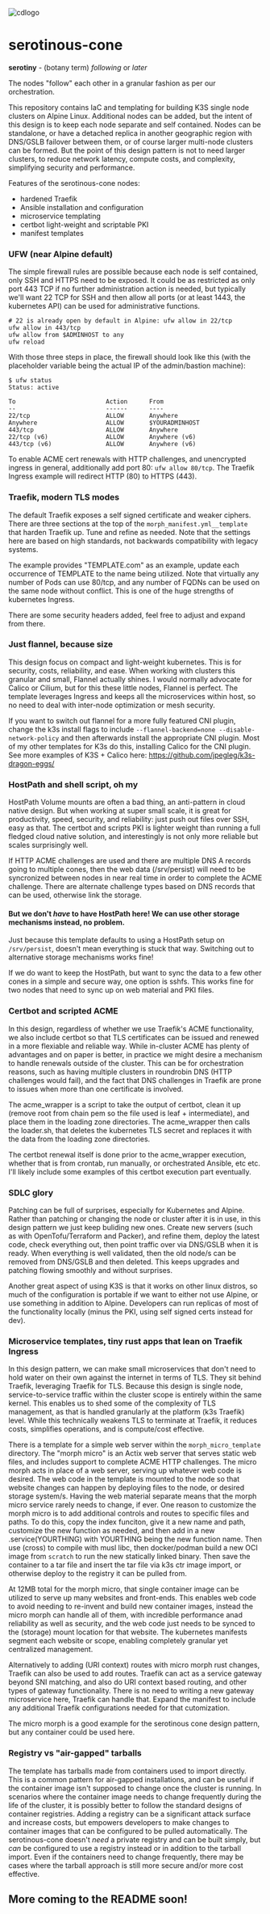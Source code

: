 ![cdlogo](https://carefuldata.com/images/cdlogo.png)

# serotinous-cone

<b>serotiny</b> - (botany term) <i>following</i> or <i>later</i>

The nodes "follow" each other in a granular fashion as per our orchestration. 

This repository contains IaC and templating for building K3S single node clusters on Alpine Linux.
Additional nodes can be added, but the intent of this design is to keep each node separate and self contained.
Nodes can be standalone, or have a detached replica in another geographic region with DNS/GSLB failover between them,
or of course larger multi-node clusters can be formed. But the point of this design pattern is not to need larger
clusters, to reduce network latency, compute costs, and complexity, simplifying security and performance.

Features of the serotinous-cone nodes:

- hardened Traefik
- Ansible installation and configuration
- microservice templating
- certbot light-weight and scriptable PKI
- manifest templates

### UFW (near Alpine default)

The simple firewall rules are possible because each node is self contained, only SSH and HTTPS need to be exposed. It could be as restricted as only port 443 TCP if no further administration action is needed, but typically we'll want 22 TCP for SSH and then allow all ports (or at least 1443, the kubernetes API) can be used for administrative functions. 

```
# 22 is already open by default in Alpine: ufw allow in 22/tcp
ufw allow in 443/tcp
ufw allow from $ADMINHOST to any
ufw reload
```

With those three steps in place, the firewall should look like this (with the placeholder variable being the actual IP of the admin/bastion machine):

```
$ ufw status
Status: active

To                         Action      From
--                         ------      ----
22/tcp                     ALLOW       Anywhere                  
Anywhere                   ALLOW       $YOURADMINHOST             
443/tcp                    ALLOW       Anywhere                  
22/tcp (v6)                ALLOW       Anywhere (v6)             
443/tcp (v6)               ALLOW       Anywhere (v6)          
```

To enable ACME cert renewals with HTTP challenges, and unencrypted ingress in general, additionally add port 80: `ufw allow 80/tcp`.
The Traefik Ingress example will redirect HTTP (80) to HTTPS (443).

### Traefik, modern TLS modes

The default Traefik exposes a self signed certificate and weaker ciphers. There are three sections at the top of the `morph_manifest.yml__template` that harden Traefik up.
Tune and refine as needed. Note that the settings here are based on high standards, not backwards compatibility with legacy systems.

The example provides "TEMPLATE.com" as an example, update each occurrence of TEMPLATE to the name being utilized. Note that virtually any number of Pods can use 80/tcp,
and any number of FQDNs can be used on the same node without conflict. This is one of the huge strengths of kubernetes Ingress.

There are some security headers added, feel free to adjust and expand from there.

### Just flannel, because size

This design focus on compact and light-weight kubernetes. This is for security, costs, reliability, and ease. When working with clusters this granular and small, Flannel actually shines.
I would normally advocate for Calico or Cilium, but for this these little nodes, Flannel is perfect. The template leverages Ingress and keeps all the microservices within host,
so no need to deal with inter-node optimization or mesh security. 

If you want to switch out flannel for a more fully featured CNI plugin, change the k3s install flags to include `--flannel-backend=none --disable-network-policy` and then afterwards install the 
appropriate CNI plugin. Most of my other templates for K3s do this, installing Calico for the CNI plugin. See more examples of K3S + Calico here: https://github.com/jpegleg/k3s-dragon-eggs/

### HostPath and shell script, oh my

HostPath Volume mounts are often a bad thing, an anti-pattern in cloud native design. But when working at super small scale, it is great for productivity, speed, security, and reliability: just push out files over SSH, easy as that.
The certbot and scripts PKI is lighter weight than running a full fledged cloud native solution, and interestingly is not only more reliable but scales surprisingly well. 

If HTTP ACME challenges are used and there are multiple DNS A records going to multiple cones, then the web data (/srv/persist) will need to be syncronized between nodes in near real time in order to complete the ACME challenge.
There are alternate challenge types based on DNS records that can be used, otherwise link the storage.

#### But we don't <i>have</i> to have HostPath here! We can use other storage mechanisms instead, no problem.

Just because this template defaults to using a HostPath setup on `/srv/persist`, doesn't mean everything is stuck that way. Switching out to alternative storage mechanisms works fine! 

If we do want to keep the HostPath, but want to sync the data to a few other cones in a simple and secure way, one option is sshfs. This works fine for two nodes that need to sync up on web material and PKI files.

### Certbot and scripted ACME

In this design, regardless of whether we use Traefik's ACME functionality, we also include certbot so that TLS certificates can be issued and renewed in a more flexiable and reliable way.
While in-cluster ACME has plenty of advantages and on paper is better, in practice we might desire a mechanism to handle renewals outside of the cluster. This can be for orchestration reasons, such
as having multiple clusters in roundrobin DNS (HTTP challenges would fail), and the fact that DNS challenges in Traefik are prone to issues when more than one certificate is involved.

The acme_wrapper is a script to take the output of certbot, clean it up (remove root from chain pem so the file used is leaf + intermediate), and place them in the loading zone directories. The acme_wrapper then calls the loader.sh,
that deletes the kubernetes TLS secret and replaces it with the data from the loading zone directories.

The certbot renewal itself is done prior to the acme_wrapper execution, whether that is from crontab, run manually, or orchestrated Ansible, etc etc. I'll likely include some examples of this certbot execution part eventually.

### SDLC glory

Patching can be full of surprises, especially for Kubernetes and Alpine. Rather than patching or changing the node or cluster after it is in use, in this design pattern we just keep buliding new ones. Create new servers (such as with OpenTofu/Terraform and Packer), and refine them, deploy the latest code, check everything out, then point traffic over via DNS/GSLB when it is ready. When everything is well validated, then the old node/s can be removed from DNS/GSLB and then deleted. This keeps upgrades and patching flowing smoothly and without surprises.

Another great aspect of using K3S is that it works on other linux distros, so much of the configuration is portable if we want to either not use Alpine, or use something in addition to Alpine. Developers can run replicas of most of the functionality locally (minus the PKI, using self signed certs instead for dev).


### Microservice templates, tiny rust apps that lean on Traefik Ingress

In this design pattern, we can make small microservices that don't need to hold water on their own against the internet in terms of TLS. They sit behind Traefik, leveraging Traefik for TLS.
Because this design is single node, service-to-service traffic within the cluster scope is entirely within the same kernel. This enables us to shed some of the complexity
of TLS management, as that is handled granularly at the platform (k3s Traefik) level. While this technically weakens TLS to terminate at Traefik, it reduces costs, simplifies operations, and is compute/cost effective.

There is a template for a simple web server within the `morph_micro_template` directory. The "morph micro" is an Actix web server that serves static web files, and includes support to complete ACME HTTP challenges.
The micro morph acts in place of a web server, serving up whatever web code is desired. The web code in the template is mounted to the node so that website changes can happen by deploying files to the node, or desired storage system/s. Having 
the web material separate means that the morph micro service rarely needs to change, if ever. One reason to customize the morph micro is to add additional controls and routes to specific files and paths. To do this,
copy the index funciton, give it a new name and path, customize the new function as needed, and then add in a new .service(YOURTHING) with YOURTHING being the new function name. Then use (cross) to compile with musl libc, then docker/podman build a new OCI image from `scratch` to run the new statically linked binary. Then save the container to a tar file and insert the tar file via k3s ctr image import, or otherwise deploy to the registry it can be pulled from.

At 12MB total for the morph micro, that single container image can be utilized to serve up many websites and front-ends. This enables web code to avoid needing to re-invent and build new container images, instead the micro morph can handle all of them, with incredible performance anad reliability as well as security, and the web code just needs to be synced to the (storage) mount location for that website. The kubernetes manifests segment each website or scope, enabling completely granular yet centralized management.

Alternatively to adding (URI context) routes with micro morph rust changes, Traefik can also be used to add routes. Traefik can act as a service gateway beyond SNI matching, and also do URI context based routing, and other types of gateway functionality. There is no need to writing a new gateway microservice here, Traefik can handle that. Expand the manifest to include any additional Traefik configurations needed for that cutomization.

The micro morph is a good example for the serotinous cone design pattern, but any container could be used here.

### Registry vs "air-gapped" tarballs

The template has tarballs made from containers used to import directly. This is a common pattern for air-gapped installations, and can be useful if the container image isn't supposed to change once the cluster is running. In scenarios where the container image needs to change frequently during the life of the cluster, it is possibly better to follow the standard designs of container registries. Adding a registry can be a significant attack surface and increase costs, but empowers developers to make changes to container images that can be configured to be pulled automatically. The serotinous-cone doesn't <i>need</i> a private registry and can be built simply, but <i>can</i> be configured to use a registry instead or in addition to the tarball import. Even if the containers need to change frequently, there may be cases where the tarball approach is still more secure and/or more cost effective.



## More coming to the README soon!
